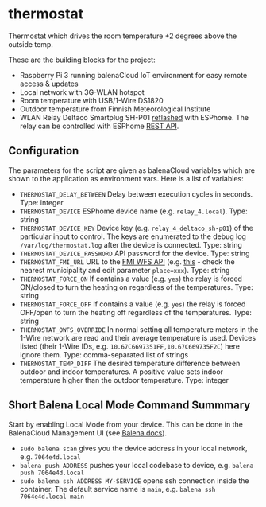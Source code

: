 # thermostat

Thermostat which drives the room temperature +2 degrees above the outside temp.

These are the building blocks for the project:
 * Raspberry Pi 3 running balenaCloud IoT environment for easy remote access & updates
 * Local network with 3G-WLAN hotspot
 * Room temperature with USB/1-Wire DS1820
 * Outdoor temperature from Finnish Meteorological Institute
 * WLAN Relay Deltaco Smartplug SH-P01 [reflashed](http://io.sivuduuni.biz/reflashing-deltaco-smartplug-sh-p01-to-work-with-home-assistant/) with ESPhome. The relay can be controlled with ESPhome [REST API](https://esphome.io/web-api/index.html#switch).

## Configuration

The parameters for the script are given as balenaCloud variables which are shown to the
application as environment vars. Here is a list of variables:
 * `THERMOSTAT_DELAY_BETWEEN` Delay between execution cycles in seconds. Type: integer
 * `THERMOSTAT_DEVICE` ESPhome device name (e.g. `relay_4.local`). Type: string
 * `THERMOSTAT_DEVICE_KEY` Device key (e.g. `relay_4_deltaco_sh-p01`) of the
   particular input to control. The keys are enumerated to the debug
   log `/var/log/thermostat.log` after the device is connected. Type: string
 * `THERMOSTAT_DEVICE_PASSWORD` API password for the device. Type: string
 * `THERMOSTAT_FMI_URL` URL to the [FMI WFS API](https://en.ilmatieteenlaitos.fi/open-data-manual-fmi-wfs-services)
   (e.g. [this](http://opendata.fmi.fi/wfs?service=WFS&version=2.0.0&request=getFeature&storedquery_id=fmi::forecast::hirlam::surface::point::multipointcoverage&place=raseborg&parameters=Temperature) - check the nearest municipality and edit parameter `place=xxx`). Type: string
 * `THERMOSTAT_FORCE_ON` If contains a value (e.g. `yes`) the relay is forced
   ON/closed to turn the heating on regardless of the temperatures. Type: string
 * `THERMOSTAT_FORCE_OFF` If contains a value (e.g. `yes`) the relay is forced
   OFF/open to turn the heating off regardless of the temperatures. Type: string
 * `THERMOSTAT_OWFS_OVERRIDE` In normal setting all temperature meters in the 1-Wire
   network are read and their average temperature is used. Devices listed (their 1-Wire
   IDs, e.g. `10.67C6697351FF,10.67C669735F2C`) here ignore them. Type: comma-separated
   list of strings
 * `THERMOSTAT_TEMP_DIFF` The desired temperature difference between outdoor and
   indoor temperatures. A positive value sets indoor temperature higher than the
   outdoor temperature. Type: integer

## Short Balena Local Mode Command Summmary

Start by enabling Local Mode from your device. This can be done in the BalenaCloud Management UI (see [Balena docs](https://www.balena.io/docs/learn/develop/local-mode/)).

 * `sudo balena scan` gives you the device address in your local network, e.g. `7064e4d.local`
 * `balena push ADDRESS` pushes your local codebase to device, e.g. `balena push 7064e4d.local`
 * `sudo balena ssh ADDRESS MY-SERVICE` opens ssh connection inside the container.
   The default service name is `main`, e.g. `balena ssh 7064e4d.local main`
